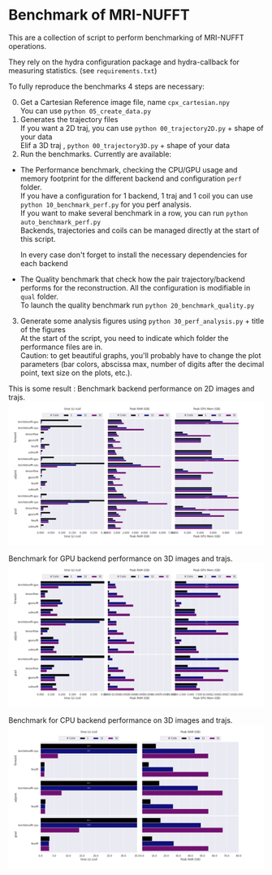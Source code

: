 # Benchmark of MRI-NUFFT 

This are a collection of script to perform benchmarking of MRI-NUFFT operations. 

They rely on the hydra configuration package and hydra-callback for measuring statistics. (see `requirements.txt`)


To fully reproduce the  benchmarks 4 steps are necessary: 

0. Get a Cartesian Reference image file, name `cpx_cartesian.npy`  
   You can use `python 05_create_data.py`  
1. Generates the trajectory files  
   If you want a 2D traj, you can use  `python 00_trajectory2D.py` + shape of your data  
   Elif a 3D traj , `python 00_trajectory3D.py` + shape of your data  
2. Run the benchmarks. Currently are available:   
 - The Performance benchmark, checking the CPU/GPU usage and memory footprint for the different backend and configuration `perf` folder.  
    If you have a configuration for 1 backend, 1 traj and 1 coil you can use `python 10_benchmark_perf.py` for you perf analysis.  
    If you want to make several benchmark in a row, you can run `python auto_benchmark_perf.py`   
    Backends, trajectories and coils can be managed directly at the start of this script.  
    
    In every case don't forget to install the necessary dependencies for each backend  
 - The Quality benchmark that check how the pair trajectory/backend performs for the reconstruction. All the configuration is modifiable in `qual` folder.  
    To launch the quality benchmark run `python 20_benchmark_quality.py`   
3. Generate some analysis figures using `python 30_perf_analysis.py` + title of the figures  
   At the start of the script, you need to indicate which folder the performance files are in.   
   Caution: to get beautiful graphs, you'll probably have to change the plot parameters (bar colors, abscissa max, number of digits after the decimal point, text size on the plots, etc.).  


This is some result : 
Benchmark backend performance on 2D images and trajs.
![result2D](result2D.png)

Benchmark for GPU backend performance on 3D images and trajs.
![result3D](result3D_gpu.png)

Benchmark for CPU backend performance on 3D images and trajs.
![result3D](result3D_cpu.png)

